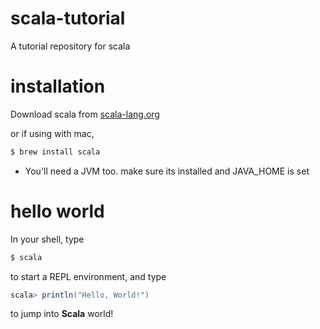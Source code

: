 # scala-tutorial
A tutorial repository for scala

# installation

Download scala from [scala-lang.org](https://www.scala-lang.org/)

or if using with mac,

```bash
$ brew install scala
```

* You'll need a JVM too. make sure its installed and JAVA_HOME is set

# hello world

In your shell, type

```bash
$ scala
```

to start a REPL environment, and type

```scala
scala> println("Hello, World!")
```

to jump into **Scala** world!